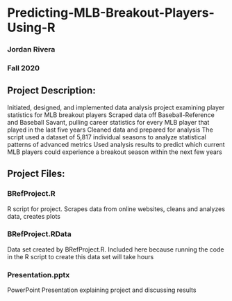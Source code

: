 # Predicting-MLB-Breakout-Players-Using-R
### Jordan Rivera
### Fall 2020

## Project Description:
 Initiated, designed, and implemented data analysis project examining player statistics for MLB breakout players
 Scraped data off Baseball-Reference and Baseball Savant, pulling career statistics for every MLB player that played in the last five years
 Cleaned data and prepared for analysis
 The script used a dataset of 5,817 individual seasons to analyze statistical patterns of advanced metrics
 Used analysis results to predict which current MLB players could experience a breakout season within the next few years

## Project Files:
### BRefProject.R
R script for project. Scrapes data from online websites, cleans and analyzes data, creates plots
### BRefProject.RData
Data set created by BRefProject.R. Included here because running the code in the R script to create this data set will take hours
### Presentation.pptx
PowerPoint Presentation explaining project and discussing results
